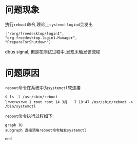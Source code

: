 # 问题现象
执行`reboot`命令,理论上`systemd-logind`会发出
```
["/org/freedesktop/login1", 
"org.freedesktop.login1.Manager",
"PrepareForShutdown"]
```
dbus signal, 但是在测试过程中,发现未触发该流程

# 问题原因
`reboot`命令在系统中为`systemctl`软连接
```
$ ls -l /usr/sbin/reboot
lrwxrwxrwx 1 root root 14 3月   7 10:47 /usr/sbin/reboot -> /bin/systemctl
```
`reboot`命令执行过程如下:
```mermaid
graph TD
subgraph 直接调用reboot命令触发systemctl

end
```
